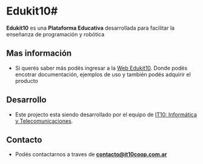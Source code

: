 # Edukit10#
**Edukit10** es una **Plataforma Educativa** desarrollada para facilitar la enseñanza de programación y robótica 

## Mas información
- Si querés saber más podés ingresar a la [Web Edukit10](https://edukit.it10coop.com.ar/).
Donde podés encotrar documentación, ejemplos de uso y también podés adquirir el producto

## Desarrollo
- Este projecto esta siendo desarrollado por el equipo de [IT10: Informática y Telecomunicaciones](https://it10coop.com.ar/).

## Contacto
- Podés contactarnos a traves de **contacto@it10coop.com.ar**
